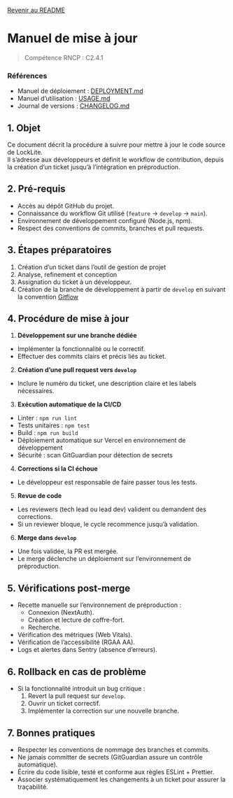 [Revenir au README](README.md)

# Manuel de mise à jour

> Compétence RNCP : C2.4.1

### Références

- Manuel de déploiement : [DEPLOYMENT.md](DEPLOYMENT.md)
- Manuel d’utilisation : [USAGE.md](USER.md)
- Journal de versions : [CHANGELOG.md](CHANGELOG.md)

## 1. Objet

Ce document décrit la procédure à suivre pour mettre à jour le code source de LockLite.  
Il s’adresse aux développeurs et définit le workflow de contribution, depuis la création d’un ticket jusqu’à
l’intégration en préproduction.

## 2. Pré-requis

- Accès au dépôt GitHub du projet.
- Connaissance du workflow Git utilisé (`feature` → `develop` → `main`).
- Environnement de développement configuré (Node.js, npm).
- Respect des conventions de commits, branches et pull requests.

## 3. Étapes préparatoires

1. Création d’un ticket dans l’outil de gestion de projet
2. Analyse, refinement et conception
3. Assignation du ticket à un développeur.
4. Création de la branche de développement à partir de `develop` en suivant la
   convention [Gitflow](https://www.atlassian.com/fr/git/tutorials/comparing-workflows/gitflow-workflow)

## 4. Procédure de mise à jour

1. **Développement sur une branche dédiée**

- Implémenter la fonctionnalité ou le correctif.
- Effectuer des commits clairs et précis liés au ticket.

2. **Création d’une pull request vers `develop`**

- Inclure le numéro du ticket, une description claire et les labels nécessaires.

3. **Exécution automatique de la CI/CD**

- Linter : `npm run lint`
- Tests unitaires : `npm test`
- Build : `npm run build`
- Déploiement automatique sur Vercel en environnement de développement
- Sécurité : scan GitGuardian pour détection de secrets

4. **Corrections si la CI échoue**

- Le développeur est responsable de faire passer tous les tests.

5. **Revue de code**

- Les reviewers (tech lead ou lead dev) valident ou demandent des corrections.
- Si un reviewer bloque, le cycle recommence jusqu’à validation.

6. **Merge dans `develop`**

- Une fois validée, la PR est mergée.
- Le merge déclenche un déploiement sur l’environnement de préproduction.

## 5. Vérifications post-merge

- Recette manuelle sur l’environnement de préproduction :
  - Connexion (NextAuth).
  - Création et lecture de coffre-fort.
  - Recherche.
- Vérification des métriques (Web Vitals).
- Vérification de l’accessibilité (RGAA AA).
- Logs et alertes dans Sentry (absence d’erreurs).

## 6. Rollback en cas de problème

- Si la fonctionnalité introduit un bug critique :
  1. Revert la pull request sur `develop`.
  2. Ouvrir un ticket correctif.
  3. Implémenter la correction sur une nouvelle branche.

## 7. Bonnes pratiques

- Respecter les conventions de nommage des branches et commits.
- Ne jamais committer de secrets (GitGuardian assure un contrôle automatique).
- Écrire du code lisible, testé et conforme aux règles ESLint + Prettier.
- Associer systématiquement les changements à un ticket pour assurer la traçabilité.  
